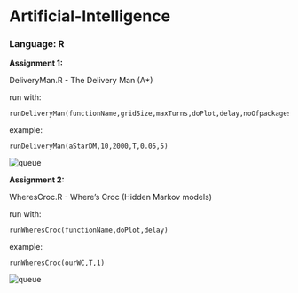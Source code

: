 # Artificial-Intelligence #
### Language: R ###

**Assignment 1:**

DeliveryMan.R - The Delivery Man (A*)

run with:

	runDeliveryMan(functionName,gridSize,maxTurns,doPlot,delay,noOfpackages)

example:

	runDeliveryMan(aStarDM,10,2000,T,0.05,5)

![queue](https://github.com/JohanWindahl/Artificial-Intelligence/md.gif)


**Assignment 2:**

WheresCroc.R - Where’s Croc (Hidden Markov models)

run with:

	runWheresCroc(functionName,doPlot,delay)

example:

	runWheresCroc(ourWC,T,1)

![queue](https://github.com/JohanWindahl/Artificial-Intelligence/wc.gif)
